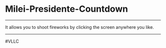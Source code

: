 # Milei-Presidente-Countdown

---

It allows you to shoot fireworks by clicking the screen anywhere you like.

---

#VLLC
